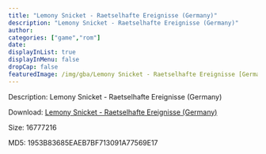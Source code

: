```yaml
---
title: "Lemony Snicket - Raetselhafte Ereignisse (Germany)"
description: "Lemony Snicket - Raetselhafte Ereignisse (Germany)"
author: 
categories: ["game","rom"]
date: 
displayInList: true
displayInMenu: false
dropCap: false
featuredImage: /img/gba/Lemony Snicket - Raetselhafte Ereignisse [Germany].jpg
---
```


Description: Lemony Snicket - Raetselhafte Ereignisse (Germany)

Download: <a style="text-decoration:underline;" href="https://mega.nz/#!uXBCmAiR!sx3SbXJpDAQZ60_x7va2oeMuOhjJg8VC1Y-VTsbmoPA" target = "_blank" rel = "nofollow" > Lemony Snicket - Raetselhafte Ereignisse (Germany)</a>

Size: 16777216

MD5: 1953B83685EAEB7BF713091A77569E17

